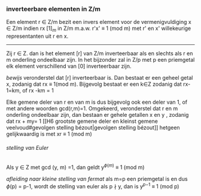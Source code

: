 ### inverteerbare elementen in Z/m
Een element r ∈ Z/m bezit een invers element voor de vermenigvuldiging x  ∈ Z/m indien  rx [1]$_m$  in Z/m m.a.w. r'x' $\equiv$ 1 (mod m) met r' en x' willekeurige representanten uit r en x.
___
Zij r ∈ Z. dan is het element [r] van Z/m inverteerbaar als en slechts als r en m onderling ondeelbaar zijn. In het bijzonder zal in Z/p met p een priemgetal elk element verschillend van [0] inverteerbaar zijn.

*bewijs*
veronderstel dat [r] inverteerbaar is. Dan bestaat er een geheel getal x, 
zodanig dat rx $\equiv$ 1(mod m). Bijgevolg bestaat er een k∈Z zodanig dat rx-1=km, of rx -km = 1

Elke gemene deler van r en van m is dus bijgevolg ook een deler van 1, of met andere woorden gcd(r,m)=1.
Omgekeerd, veronderstel dat r en m onderling ondeelbaar zijn, dan bestaan er gehele getallen x en y , zodanig dat rx + my= 1 [[H6 grootste gemene deler en kleinst gemene veelvoud#gevolgen stelling bézout|gevolgen stelling bézout]] hetgeen gelijkwaardig is met xr $\equiv$  1 (mod m) 

###### stelling van Euler
Als y ∈ Z met gcd (y, m) =1, dan geldt y$^\phi$$^($$^m$$^)$ $\equiv$ 1 (mod m)

*afleiding naar kleine stelling van fermat*
als m=p een priemgetal is en dus $\phi$(p) = p-1, wordt de stelling van euler
als p $\nmid$ y, dan is y$^p$$^-$$^1$ $\equiv$ 1 (mod p)